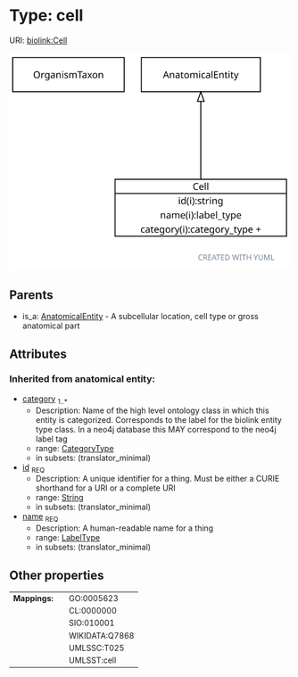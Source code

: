 
# Type: cell




URI: [biolink:Cell](https://w3id.org/biolink/vocab/Cell)


![img](images/Cell.svg)

## Parents

 *  is_a: [AnatomicalEntity](AnatomicalEntity.md) - A subcellular location, cell type or gross anatomical part

## Attributes


### Inherited from anatomical entity:

 * [category](category.md)  <sub>1..*</sub>
    * Description: Name of the high level ontology class in which this entity is categorized. Corresponds to the label for the biolink entity type class. In a neo4j database this MAY correspond to the neo4j label tag
    * range: [CategoryType](types/CategoryType.md)
    * in subsets: (translator_minimal)
 * [id](id.md)  <sub>REQ</sub>
    * Description: A unique identifier for a thing. Must be either a CURIE shorthand for a URI or a complete URI
    * range: [String](types/String.md)
    * in subsets: (translator_minimal)
 * [name](name.md)  <sub>REQ</sub>
    * Description: A human-readable name for a thing
    * range: [LabelType](types/LabelType.md)
    * in subsets: (translator_minimal)

## Other properties

|  |  |  |
| --- | --- | --- |
| **Mappings:** | | GO:0005623 |
|  | | CL:0000000 |
|  | | SIO:010001 |
|  | | WIKIDATA:Q7868 |
|  | | UMLSSC:T025 |
|  | | UMLSST:cell |

